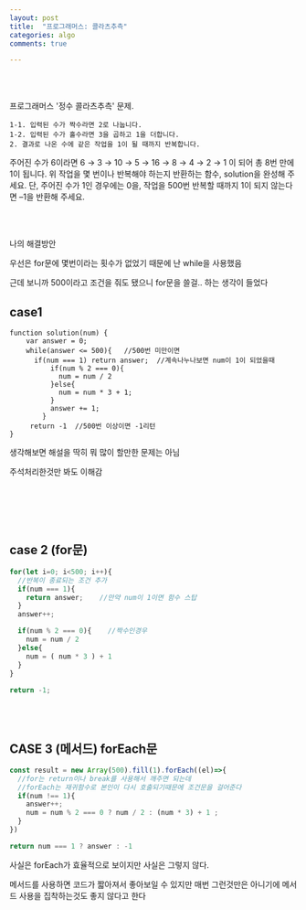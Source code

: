 ```yaml
---
layout: post
title:  "프로그래머스: 콜라츠추측"
categories: algo
comments: true

---
```




<br>

<br>

프로그래머스 '정수 콜라츠추측' 문제.

~~~
1-1. 입력된 수가 짝수라면 2로 나눕니다. 
1-2. 입력된 수가 홀수라면 3을 곱하고 1을 더합니다. 
2. 결과로 나온 수에 같은 작업을 1이 될 때까지 반복합니다. 
~~~

주어진 수가 6이라면 6 → 3 → 10 → 5 → 16 → 8 → 4 → 2 → 1 이 되어 총 8번 만에 1이 됩니다. 위 작업을 몇 번이나 반복해야 하는지 반환하는 함수, solution을 완성해 주세요. 단, 주어진 수가 1인 경우에는 0을, 작업을 500번 반복할 때까지 1이 되지 않는다면 –1을 반환해 주세요.

<br>

<br>

나의 해결방안

우선은 for문에 몇번이라는 횟수가 없었기 때문에 난 while을 사용했음

근데 보니까 500이라고 조건을 줘도 됐으니 for문을 쓸걸.. 하는 생각이 들었다

## case1

~~~Js
function solution(num) {
    var answer = 0;
    while(answer <= 500){	//500번 미만이면
      if(num === 1) return answer;	//계속나누나보면 num이 1이 되었을때
          if(num % 2 === 0){
            num = num / 2
          }else{
            num = num * 3 + 1;
          }
          answer += 1;
        }
     return -1	//500번 이상이면 -1리턴
}
~~~



생각해보면 해설을 딱히 뭐 많이 할만한 문제는 아님

주석처리한것만 봐도 이해감

<br>

<br>

<br>

<br>

## case 2 (for문)

~~~js
for(let i=0; i<500; i++){
  //반복이 종료되는 조건 추가
  if(num === 1){
    return answer;    //만약 num이 1이면 함수 스탑  
  } 
  answer++;

  if(num % 2 === 0){    //짝수인경우
    num = num / 2
  }else{
    num = ( num * 3 ) + 1
  }
}
    
return -1;
~~~





<br>

<br>

## CASE 3 (메서드) forEach문

~~~js
const result = new Array(500).fill(1).forEach((el)=>{
  //for는 return이나 break를 사용해서 깨주면 되는데 
  //forEach는 재귀함수로 본인이 다시 호출되기때문에 조건문을 걸어준다
  if(num !== 1){  
    answer++;
    num = num % 2 === 0 ? num / 2 : (num * 3) + 1 ;    
  }
})

return num === 1 ? answer : -1
~~~

사실은 forEach가 효율적으로 보이지만 사실은 그렇지 않다.

메서드를 사용하면 코드가 짧아져서 좋아보일 수 있지만 매번 그런것만은 아니기에 메서드 사용을 집착하는것도 좋지 않다고 한다

<br>

<br>

 





 

